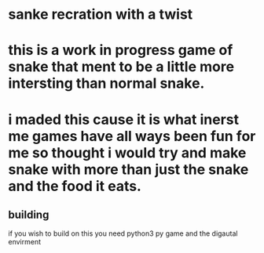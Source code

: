 # sanke recration with a twist

# this is a work in progress game of snake that ment to be a little more intersting than normal snake.

# i maded this cause it is what inerst me games have all ways been fun for me so thought i would try and make snake with more than just the snake and the food it eats.



## building
if you wish to build on this you need python3 py game and the digautal envirment
